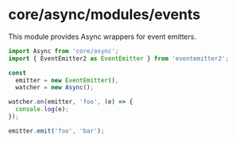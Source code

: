 # core/async/modules/events

This module provides Async wrappers for event emitters.

```js
import Async from 'core/async';
import { EventEmitter2 as EventEmitter } from 'eventemitter2';

const
  emitter = new EventEmitter(),
  watcher = new Async();

watcher.on(emitter, 'foo', (e) => {
  console.log(e);
});

emitter.emit('foo', 'bar');
```
